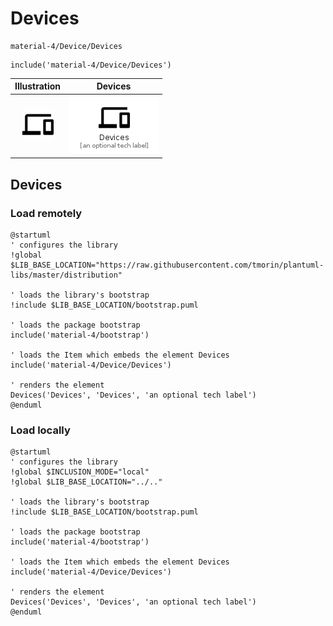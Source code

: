 # Devices


```text
material-4/Device/Devices
```

```text
include('material-4/Device/Devices')
```



| Illustration | Devices |
| :---: | :---: |
| ![illustration for Illustration](../../material-4/Device/Devices.png) | ![illustration for Devices](../../material-4/Device/Devices.Local.png) |




## Devices

### Load remotely
```plantuml
@startuml
' configures the library
!global $LIB_BASE_LOCATION="https://raw.githubusercontent.com/tmorin/plantuml-libs/master/distribution"

' loads the library's bootstrap
!include $LIB_BASE_LOCATION/bootstrap.puml

' loads the package bootstrap
include('material-4/bootstrap')

' loads the Item which embeds the element Devices
include('material-4/Device/Devices')

' renders the element
Devices('Devices', 'Devices', 'an optional tech label')
@enduml
```

### Load locally
```plantuml
@startuml
' configures the library
!global $INCLUSION_MODE="local"
!global $LIB_BASE_LOCATION="../.."

' loads the library's bootstrap
!include $LIB_BASE_LOCATION/bootstrap.puml

' loads the package bootstrap
include('material-4/bootstrap')

' loads the Item which embeds the element Devices
include('material-4/Device/Devices')

' renders the element
Devices('Devices', 'Devices', 'an optional tech label')
@enduml
```

